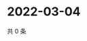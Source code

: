 # 2022-03-04

共 0 条

<!-- BEGIN WEIBO -->
<!-- 最后更新时间 Fri Mar 04 2022 05:11:22 GMT+0800 (China Standard Time) -->

<!-- END WEIBO -->
